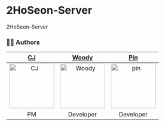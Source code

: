 # 2HoSeon-Server
2HoSeon-Server

### 🧑‍💻 Authors

<div align="center"> 
  
| [CJ](https://github.com/ChangJin-Lee) |  [Woody](https://github.com/migusdn) | [Pin](https://github.com/pingse) |
|:---:|:---:|:---:|
|<img width="120" alt="CJ" src="https://github.com/DeveloperAcademy-POSTECH/MC2-Team8-Ssok/assets/54494793/d4e85bff-844f-4282-a399-f028a1702a92">|<img width="120" alt="Woody" src="https://github.com/DeveloperAcademy-POSTECH/2HoSeon-Server/assets/54494793/1d308d29-b5c6-4265-a0f3-6b45b5f91019">|<img width="120" alt="pin" src="https://user-images.githubusercontent.com/54494793/236249499-c216965e-333a-495a-a9f5-e9842fc47c28.png">|
| PM | Developer | Developer |
